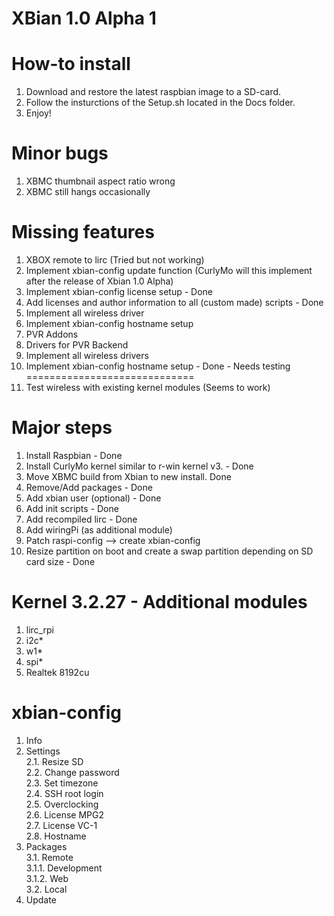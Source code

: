 XBian 1.0 Alpha 1
=============================

How-to install
=============================
1. Download and restore the latest raspbian image to a SD-card.
2. Follow the insturctions of the Setup.sh located in the Docs folder.
3. Enjoy!

Minor bugs
=============================
1. XBMC thumbnail aspect ratio wrong
2. XBMC still hangs occasionally

Missing features
=============================
1. XBOX remote to lirc (Tried but not working)
2. Implement xbian-config update function (CurlyMo will this implement after the release of Xbian 1.0 Alpha)
3. Implement xbian-config license setup - Done
4. Add licenses and author information to all (custom made) scripts - Done
5. Implement all wireless driver
6. Implement xbian-config hostname setup
7. PVR Addons
8. Drivers for PVR Backend
9. Implement all wireless drivers
10. Implement xbian-config hostname setup - Done
                                          - 
Needs testing
=============================
1. Test wireless with existing kernel modules (Seems to work)

Major steps
=============================
1. Install Raspbian - Done
2. Install CurlyMo kernel similar to r-win kernel v3. - Done
3. Move XBMC build from Xbian to new install. Done
4. Remove/Add packages - Done
5. Add xbian user (optional) - Done
6. Add init scripts - Done
7. Add recompiled lirc - Done
8. Add wiringPi (as additional module)
9. Patch raspi-config --> create xbian-config
10. Resize partition on boot and create a swap partition depending on SD card size - Done

Kernel 3.2.27 - Additional modules
=================================
1. lirc_rpi
2. i2c*
3. w1*
4. spi*
5. Realtek 8192cu

xbian-config
=================================
1. Info<br />
2. Settings<br />
2.1. Resize SD<br />
2.2. Change password<br />
2.3. Set timezone<br />
2.4. SSH root login<br />
2.5. Overclocking<br />
2.6. License MPG2<br />
2.7. License VC-1<br />
2.8. Hostname<br />
3. Packages<br />
3.1. Remote<br />
3.1.1. Development<br />
3.1.2. Web<br />
3.2. Local<br />
4. Update<br />

